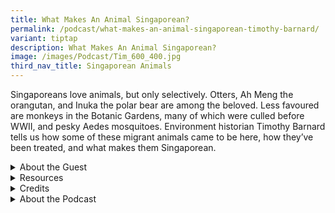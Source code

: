 ```yaml
---
title: What Makes An Animal Singaporean?
permalink: /podcast/what-makes-an-animal-singaporean-timothy-barnard/
variant: tiptap
description: What Makes An Animal Singaporean?
image: /images/Podcast/Tim_600_400.jpg
third_nav_title: Singaporean Animals
---
```

<p>Singaporeans love animals, but only selectively. Otters, Ah Meng the orangutan,
and Inuka the polar bear are among the beloved. Less favoured are monkeys
in the Botanic Gardens, many of which were culled before WWII, and pesky
Aedes mosquitoes. Environment historian Timothy Barnard tells us how some
of these migrant animals came to be here, how they’ve been treated, and
what makes them Singaporean.</p>
<p></p>
<p></p>
<div data-type="detailGroup" class="isomer-accordion isomer-accordion-white">
<details class="isomer-details">
<summary>About the Guest</summary>
<div data-type="detailsContent" class="isomer-details-content">
<p>Timothy P. Barnard is an associate professor in the Department of History
at the National University of Singapore, where he specialises in the environmental
and cultural history of island Southeast Asia. He is the author of <em><a href="https://catalogue.nlb.gov.sg/search/card?recordId=203934084" rel="noopener nofollow" target="_blank">Imperial Creatures</a> </em>and <em><a href="https://catalogue.nlb.gov.sg/search/card?recordId=202468295" rel="noopener nofollow" target="_blank">Nature's Colony</a></em>,
and the editor of <em><a href="https://catalogue.nlb.gov.sg/search/card?recordId=200148897" rel="noopener nofollow" target="_blank">Nature Contained</a></em> and <em><a href="https://catalogue.nlb.gov.sg/search/card?recordId=300023913" rel="noopener nofollow" target="_blank">Singaporean Creatures</a></em>.</p>
<p></p>
</div>
</details>
<details class="isomer-details">
<summary>Resources</summary>
<div data-type="detailsContent" class="isomer-details-content">
<p>Timothy Barnard, ed., <em><a href="https://catalogue.nlb.gov.sg/search/card?recordId=300023913" rel="noopener nofollow" target="_blank">Singaporean Creatures: Histories of Humans and Other Animals in the Garden City</a></em> (Singapore:
NUS Press, 2024).</p>
<p></p>
<p>Timothy Barnard, <em><a href="https://catalogue.nlb.gov.sg/search/card?recordId=203934084" rel="noopener nofollow" target="_blank">Imperial Creatures: Humans and Other Animals in Colonial Singapore, 1819–1942</a> </em>(Singapore:
NUS Press, 2019).</p>
<p></p>
<p>Timothy Barnard, <a href="https://catalogue.nlb.gov.sg/search/card?recordId=202468295" rel="noopener nofollow" target="_blank">Nature's Colony: Empire, Nation and Environment in the Singapore Botanic Gardens</a> (Singapore:
NUS Press, 2016).</p>
<p></p>
<p>Timothy Barnard, ed., <em><a href="https://catalogue.nlb.gov.sg/search/card?recordId=200148897" rel="noopener nofollow" target="_blank">Nature Contained: Environmental Histories of Singapore</a></em> (Singapore:
NUS Press, 2014).</p>
<p></p>
<p>Choo Ruizhi, "<a href="https://biblioasia.nlb.gov.sg/vol-20/issue-3/oct-dec-2024/singapore-zoo-animals/" rel="noopener nofollow" target="_blank">Animals, Anxieties and Aspirations: The Earlier Years of the Singapore Zoo</a>," <em>BiblioAsia </em>20,
no. 3 (October–December 2024).</p>
</div>
</details>
<details class="isomer-details">
<summary>Credits</summary>
<div data-type="detailsContent" class="isomer-details-content">
<p>This episode of BiblioAsia+ was hosted by Jimmy Yap and produced by Soh
Gek Han. Sound engineering was done by Doppler Soundlab. The background
music "Di Tanjong Katong" was composed by Osman Ahmad and performed by
<a href="https://www.youtube.com/watch?v=uA2v7ka5TAI" rel="noopener nofollow" target="_blank">Chords Haven</a>. Special thanks to Timothy for coming on the show.</p>
<p></p>
</div>
</details>
<details class="isomer-details">
<summary>About the Podcast</summary>
<div data-type="detailsContent" class="isomer-details-content">
<p>BiblioAsia+ is a podcast about Singapore history by the National Library
of Singapore.</p>
<p></p>
</div>
</details>
</div>
<p></p>
<p>
<br>
</p>
<p></p>
